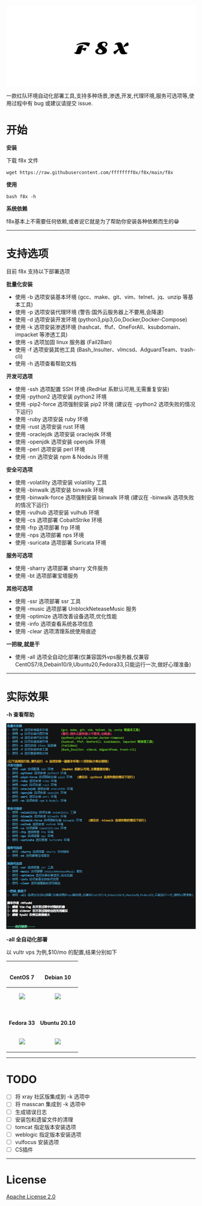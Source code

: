<p align="center">
    <img src="./assets/img/banner.png">
</p

一款红队环境自动化部署工具,支持多种场景,渗透,开发,代理环境,服务可选项等,使用过程中有 bug 或建议请提交 issue.

# 开始

**安装**

下载 f8x 文件
```
wget https://raw.githubusercontent.com/ffffffff0x/f8x/main/f8x
```

**使用**
```
bash f8x -h
```

**系统依赖**

f8x基本上不需要任何依赖,或者说它就是为了帮助你安装各种依赖而生的😁

---

# 支持选项

目前 f8x 支持以下部署选项

**批量化安装**
- 使用 -b 选项安装基本环境        (gcc、make、git、vim、telnet、jq、unzip 等基本工具)
- 使用 -p 选项安装代理环境        (警告:国外云服务器上不要用,会降速)
- 使用 -d 选项安装开发环境        (python3,pip3,Go,Docker,Docker-Compose)
- 使用 -k 选项安装渗透环境        (hashcat、ffuf、OneForAll、ksubdomain、impacket 等渗透工具)
- 使用 -s 选项加固 linux 服务器   (Fail2Ban)
- 使用 -f 选项安装其他工具        (Bash_Insulter、vlmcsd、AdguardTeam、trash-cli)
- 使用 -h 选项查看帮助文档

**开发可选项**
- 使用 -ssh 选项配置 SSH 环境     (RedHat 系默认可用,无需重复安装)
- 使用 -python2 选项安装 python2 环境
- 使用 -pip2-force 选项强制安装 pip2 环境   (建议在 -python2 选项失败的情况下运行)
- 使用 -ruby 选项安装 ruby 环境
- 使用 -rust 选项安装 rust 环境
- 使用 -oraclejdk 选项安装 oraclejdk 环境
- 使用 -openjdk 选项安装 openjdk 环境
- 使用 -perl 选项安装 perl 环境
- 使用 -nn 选项安装 npm & NodeJs 环境

**安全可选项**
- 使用 -volatility 选项安装 volatility 工具
- 使用 -binwalk 选项安装 binwalk 环境
- 使用 -binwalk-force 选项强制安装 binwalk 环境    (建议在 -binwalk 选项失败的情况下运行)
- 使用 -vulhub 选项安装 vulhub 环境
- 使用 -cs 选项部署 CobaltStrike 环境
- 使用 -frp 选项部署 frp 环境
- 使用 -nps 选项部署 nps 环境
- 使用 -suricata 选项部署 Suricata 环境

**服务可选项**
- 使用 -sharry 选项部署 sharry 文件服务
- 使用 -bt 选项部署宝塔服务

**其他可选项**
- 使用 -ssr 选项部署 ssr 工具
- 使用 -music 选项部署 UnblockNeteaseMusic 服务
- 使用 -optimize 选项改善设备选项,优化性能
- 使用 -info 选项查看系统各项信息
- 使用 -clear 选项清理系统使用痕迹

**一把梭,就是干**
- 使用 -all 选项全自动化部署(仅兼容国外vps服务器,仅兼容CentOS7/8,Debain10/9,Ubuntu20,Fedora33,只能运行一次,做好心理准备)

---

# 实际效果

**-h 查看帮助**

![](./assets/img/1.png)

**-all 全自动化部署**

以 vultr vps 为例,$10/mo 的配置,结果分别如下

| <br><b><p align="center">CentOS 7</p> | <br><b><p align="center">Debian 10</p> |
| - | - |
| <p align="center"><a href="https://asciinema.org/a/385863"><img src="https://asciinema.org/a/385863.svg" /></p></a> | <p align="center"><a href="https://asciinema.org/a/385861"><img src="https://asciinema.org/a/385861.svg" /></p></a> |
| <br><b><p align="center">Fedora 33</p> | <br><b><p align="center">Ubuntu 20.10</p> |
| <p align="center"><a href="https://asciinema.org/a/385868"><img src="https://asciinema.org/a/385868.svg" /></p></a> | <p align="center"><a href="https://asciinema.org/a/385870"><img src="https://asciinema.org/a/385870.svg" /></p></a> |

---

# TODO

- [ ] 将 xray 社区版集成到 -k 选项中
- [ ] 将 masscan 集成到 -k 选项中
- [ ] 生成错误日志
- [ ] 安装包和遗留文件的清理
- [ ] tomcat 指定版本安装选项
- [ ] weblogic 指定版本安装选项
- [ ] vulfocus 安装选项
- [ ] CS插件

---

# License

[Apache License 2.0](https://github.com/ffffffff0x/f8x/blob/main/LICENSE)
